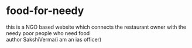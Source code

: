 # food-for-needy
this is a NGO based website which connects the restaurant owner with the needy poor people who need food 
<br>
author SakshiVerma(i am an ias officer)
